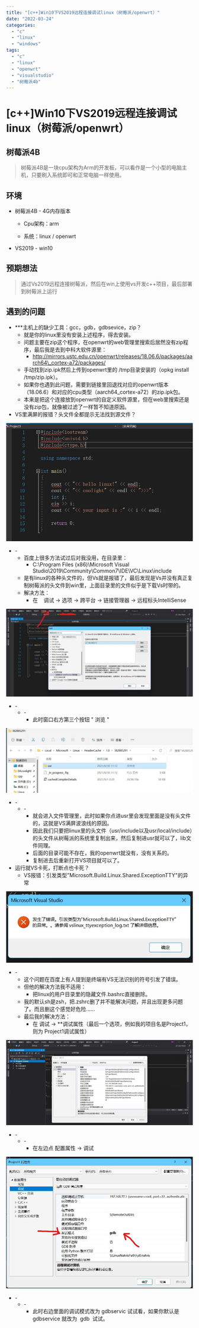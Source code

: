 ```yaml
---
title: "[c++]Win10下VS2019远程连接调试linux（树莓派/openwrt）"
date: "2022-03-24"
categories: 
  - "c"
  - "linux"
  - "windows"
tags: 
  - "c"
  - "linux"
  - "openwrt"
  - "visualstudio"
  - "树莓派4b"
---
```

# [c++]Win10下VS2019远程连接调试linux（树莓派/openwrt）

## 树莓派4B

> 树莓派4B是一块cpu架构为Arm的开发板，可以看作是一个小型的电脑主机，只要刷入系统即可和正常电脑一样使用。

## 环境

- 树莓派4B - 4G内存版本
    
    - Cpu架构：arm
    
    - 系统：linux / openwrt
- VS2019 - win10

## 预期想法

> 通过Vs2019远程连接树莓派，然后在win上使用vs开发c++项目，最后部署到树莓派上运行

## 遇到的问题

- \*\*\*主机上的缺少工具：gcc，gdb，gdbsevice，zip？
    - 就是你的linux里没有安装上述程序，得去安装。
    - 问题主要在zip这个程序，在openwrt的web管理里搜索后居然没有zip程序，最后我是去到中科大软件源里：
        - http://mirrors.ustc.edu.cn/openwrt/releases/18.06.6/packages/aarch64\_cortex-a72/packages/
    - 手动找到zip.ipk然后上传到openwrt里的 /tmp目录安装的（opkg install /tmp/zip.ipk）。
    - 如果你也遇到此问题，需要到链接里回退找对应的openwrt版本（18.06.6）和对应的cpu类型（aarch64\_cortex-a72）的zip.ipk包。
    - 本来是把这个连接放到openwrt的自定义软件源里，但在web里搜索还是没有zip包，就像被过滤了一样暂不知道原因。
- VS里满屏的报错？头文件全都提示无法找到源文件？

![](images/af034b00f3194c9cc5ccb9d6d2e754db_2403400-20210901091642821-2132405771.jpg)

- \-
    - 百度上很多方法试过后对我没用，在目录里：
        - C:\\Program Files (x86)\\Microsoft Visual Studio\\2019\\Community\\Common7\\IDE\\VC\\Linux\\include
    - 是有linux的各种头文件的，但Vs就是报错了，最后发现是Vs并没有真正复制树莓派的头文件到win里，上面目录里的文件似乎是下载Vs时带的。
    - 解决方法：
        - 在    调试 -> 选项 -> 跨平台 -> 链接管理器 -> 远程标头IntelliSense

![](images/f8496c3406726084252bae4ebacfa1b4_2403400-20210901092410352-1065233981-1024x480.jpg)

- \-
    - \-
        - 此时窗口右方第三个按钮 " 浏览 " 

![](images/1ddd5a0554c9ba97b2d6cb22033e1dd6_2403400-20210901092812180-1736289920-1024x354.jpg)

- \-
    - \-
        - 就会进入文件管理里，此时如果你点进usr里会发现里面是没有头文件的，这就是VS满屏波浪线的原因。
        - 因此我们只要把linux里的头文件（usr/include以及usr/local/include）的头文件从树莓派的系统里复制出来，然后复制进usr就可以了，lib文件同理。
        - 后面的目录可能不存在，我的openwrt就没有，没有关系的。
        - 复制进去后重新打开VS项目就可以了。
- 运行就VS卡死，打断点也卡死？
    - VS报错：引发类型"Microsoft.Build.Linux.Shared.ExceptionTTY"的异常

![](images/a2cec767217a54296ab002d69c042b97_2403400-20210901093624915-910552981.jpg)

- \-
    - 这个问题在百度上有人提到是终端有VS无法识别的符号引发了错误。
    - 但他的解决方法我不适用：
        - 把linux的用户目录里的隐藏文件.bashrc直接删除。
    - 我的默认sh是zsh，把.zshrc删了并不能解决问题，并且出现更多问题了。而且删这个感觉好危险......
    - 最后我的解决方法：
        - 在 调试 -> \*\*调试属性（最后一个选项，例如我的项目名是Project1，则为 Project1调试属性）

![](images/fdddafd078e91a7271367b3f293fb91b_2403400-20210901094239804-1875480448-1024x466.jpg)

- \-
    - \-
        - 在左边点 配置属性 -> 调试

![](images/f0004d34f68534ba142d125d81bfc051_2403400-20210901094621375-987053729.jpg)

- \-
    - \-
        - 此时右边里面的调试模式改为 gdbservic 试试看，如果你默认是 gdbservice 就改为  gdb  试试。
